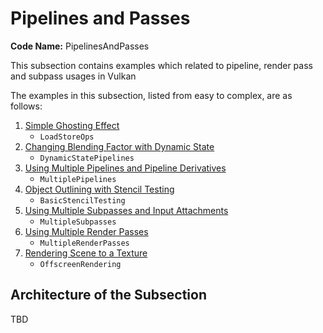 # Pipelines and Passes

**Code Name:** PipelinesAndPasses

This subsection contains examples which related to pipeline, render pass and subpass usages in Vulkan

The examples in this subsection, listed from easy to complex, are as follows:

1. [Simple Ghosting Effect](/Examples/Fundamentals/PipelinesAndPasses/LoadStoreOps)
   - `LoadStoreOps`
2. [Changing Blending Factor with Dynamic State](/Examples/Fundamentals/PipelinesAndPasses/DynamicStatePipelines)
   - `DynamicStatePipelines`
3. [Using Multiple Pipelines and Pipeline Derivatives](/Examples/Fundamentals/PipelinesAndPasses/MultiplePipelines)
   - `MultiplePipelines`
4. [Object Outlining with Stencil Testing](/Examples/Fundamentals/PipelinesAndPasses/BasicStencilTesting)
   - `BasicStencilTesting`
5. [Using Multiple Subpasses and Input Attachments](/Examples/Fundamentals/PipelinesAndPasses/MultipleSubpasses)
   - `MultipleSubpasses`
6. [Using Multiple Render Passes](/Examples/Fundamentals/PipelinesAndPasses/MultipleRenderPasses)
   - `MultipleRenderPasses`
7. [Rendering Scene to a Texture](/Examples/Fundamentals/PipelinesAndPasses/OffscreenRendering)
   - `OffscreenRendering`

## Architecture of the Subsection

TBD